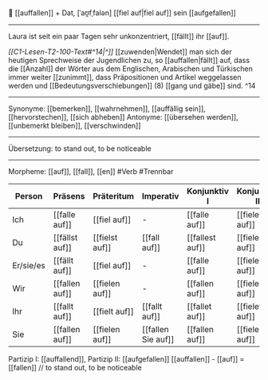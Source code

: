 🚨 [[auffallen]] + Dat, [ˈaʊ̯fˌfalən]
[[fiel auf|fiel auf]]
sein [[aufgefallen]]

---

Laura ist seit ein paar Tagen sehr unkonzentriert, [[fällt]] ihr [[auf]].

_[[C1-Lesen-T2-100-Text#^14|^]]_ [[zuwenden|Wendet]] man sich der heutigen Sprechweise der Jugendlichen zu, so [[auffallen|fällt]] auf, dass die [[Anzahl]] der Wörter aus dem Englischen, Arabischen und Türkischen immer weiter [[zunimmt]], dass Präpositionen und Artikel weggelassen werden und [[Bedeutungsverschiebungen]] (8) [[gang und gäbe]] sind. ^14

---

Synonyme: [[bemerken]], [[wahrnehmen]], [[auffällig sein]], [[hervorstechen]], [[sich abheben]]
Antonyme: [[übersehen werden]], [[unbemerkt bleiben]], [[verschwinden]]

---

Übersetzung: to stand out, to be noticeable

---

Morpheme: [[auf]], [[fall]], [[en]]
#Verb #Trennbar

| Person    | Präsens        | Präteritum     | Imperativ          | Konjunktiv I    | Konjunktiv II   |
| --------- | -------------- | -------------- | ------------------ | --------------- | --------------- |
| Ich       | [[falle auf]]  | [[fiel auf]]   | -                  | [[falle auf]]   | [[fiele auf]]   |
| Du        | [[fällst auf]] | [[fielst auf]] | [[fall auf]]       | [[fallest auf]] | [[fielest auf]] |
| Er/sie/es | [[fällt auf]]  | [[fiel auf]]   | -                  | [[falle auf]]   | [[fiele auf]]   |
| Wir       | [[fallen auf]] | [[fielen auf]] | -                  | [[fallen auf]]  | [[fielen auf]]  |
| Ihr       | [[fallt auf]]  | [[fielt auf]]  | [[fallt auf]]      | [[fallet auf]]  | [[fielet auf]]  |
| Sie       | [[fallen auf]] | [[fielen auf]] | [[fallen Sie auf]] | [[fallen auf]]  | [[fielen auf]]  |

Partizip I: [[auffallend]], Partizip II: [[aufgefallen]]
[[auffallen]] - [[auf]] = [[fallen]] // to stand out, to be noticeable
